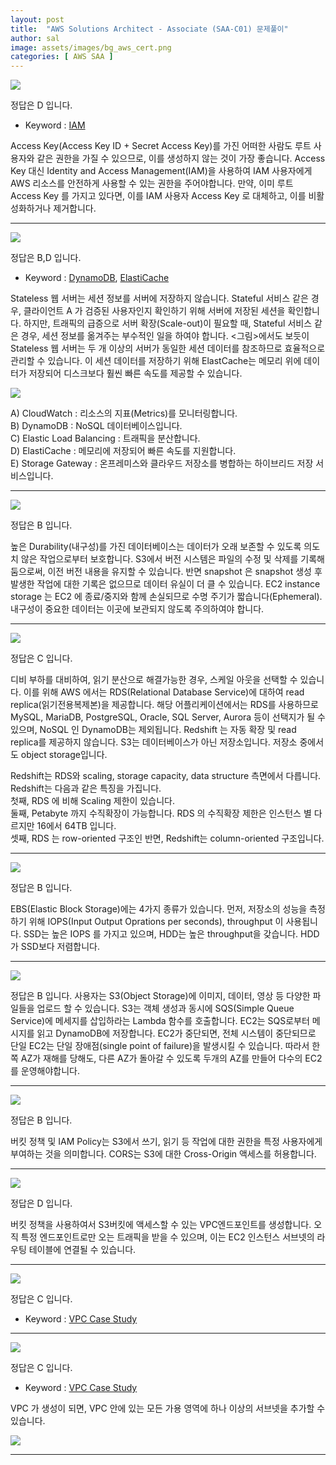 ```yaml
---
layout: post
title:  "AWS Solutions Architect - Associate (SAA-C01) 문제풀이"
author: sal
image: assets/images/bg_aws_cert.png
categories: [ AWS SAA ]
---
```

<img src="/assets/images/AWS/SAA_C01_01.png"/>

정답은 <span class="spoiler">D 입니다.</span>

- Keyword : <a href="https://docs.aws.amazon.com/IAM/latest/UserGuide/id_credentials_access-keys.html">IAM</a>

Access Key(Access Key ID + Secret Access Key)를 가진 어떠한 사람도 루트 사용자와 같은 권한을 가질 수 있으므로, 이를 생성하지 않는 것이 가장 좋습니다. Access Key 대신 Identity and Access Management(IAM)을 사용하여 IAM 사용자에게 AWS 리소스를 안전하게 사용할 수 있는 권한을 주어야합니다. 만약, 이미 루트 Access Key 를 가지고 있다면, 이를 IAM 사용자 Access Key 로 대체하고, 이를 비활성화하거나 제거합니다. 
<hr>
<img src="/assets/images/AWS/SAA_C01_02.png"/>

정답은 <span class="spoiler">B,D 입니다.</span>

- Keyword : <a href="https://amzn.to/3vz2Y2x">DynamoDB</a>, <a href="https://amzn.to/3bRP4Rh">ElastiCache</a>

Stateless 웹 서버는 세션 정보를 서버에 저장하지 않습니다. Stateful 서비스 같은 경우, 클라이언트 A 가 검증된 사용자인지 확인하기 위해 서버에 저장된 세션을 확인합니다. 하지만, 트래픽의 급증으로 서버 확장(Scale-out)이 필요할 때, Stateful 서비스 같은 경우, 세션 정보를 옮겨주는 부수적인 일을 하여야 합니다. <그림>에서도 보듯이 Stateless 웹 서버는 두 개 이상의 서버가 동일한 세션 데이터를 참조하므로 효율적으로 관리할 수 있습니다. 이 세션 데이터를 저장하기 위해 ElastCache는 메모리 위에 데이터가 저장되어 디스크보다 훨씬 빠른 속도를 제공할 수 있습니다.

<img src="/assets/images/AWS/SAA_C01_02_01.png"/>

A) CloudWatch : 리소스의 지표(Metrics)를 모니터링합니다. <br/>
B) DynamoDB : NoSQL 데이터베이스입니다. <br/>
C) Elastic Load Balancing : 트래픽을 분산합니다. <br/>
D) ElastiCache : 메모리에 저장되어 빠른 속도를 지원합니다. <br/>
E) Storage Gateway : 온프레미스와 클라우드 저장소를 병합하는 하이브리드 저장 서비스입니다. <br/>
<hr>
<img src="/assets/images/AWS/SAA_C01_03.png"/>

정답은 <span class="spoiler">B 입니다.</span>

높은 Durability(내구성)를 가진 데이터베이스는 데이터가 오래 보존할 수 있도록 의도치 않은 작업으로부터 보호합니다. S3에서 버전 시스템은 파일의 수정 및 삭제를 기록해둠으로써, 이전 버전 내용을 유지할 수 있습니다. 반면 snapshot 은 snapshot 생성 후 발생한 작업에 대한 기록은 없으므로 데이터 유실이 더 클 수 있습니다. EC2 instance storage 는 EC2 에 종료/중지와 함께 손실되므로 수명 주기가 짧습니다(Ephemeral). 내구성이 중요한 데이터는 이곳에 보관되지 않도록 주의하여야 합니다. 
<hr>
<img src="/assets/images/AWS/SAA_C01_04.png"/>

정답은 <span class="spoiler">C 입니다.</span>

디비 부하를 대비하여, 읽기 분산으로 해결가능한 경우, 스케일 아웃을 선택할 수 있습니다. 이를 위해 AWS 에서는 RDS(Relational Database Service)에 대하여 read replica(읽기전용복제본)을 제공합니다. 해당 어플리케이션에서는 RDS를 사용하므로 MySQL, MariaDB, PostgreSQL, Oracle, SQL Server, Aurora 등이 선택지가 될 수 있으며, NoSQL 인 DynamoDB는 제외됩니다. Redshift 는 자동 확장 및 read replica를 제공하지 않습니다. S3는 데이터베이스가 아닌 저장소입니다. 저장소 중에서도 object storage입니다. 

Redshift는 RDS와 scaling, storage capacity, data structure 측면에서 다릅니다. Redshift는 다음과 같은 특징을 가집니다. <br/>
첫째, RDS 에 비해 Scaling 제한이 있습니다. <br/>
둘째, Petabyte 까지 수직확장이 가능합니다. RDS 의 수직확장 제한은 인스턴스 별 다르지만 16에서 64TB 입니다. <br/>
셋째, RDS 는 row-oriented 구조인 반면, Redshift는 column-oriented 구조입니다. <br/>

<hr>
<img src="/assets/images/AWS/SAA_C01_05.png"/>

정답은 <span class="spoiler">B 입니다.</span>

EBS(Elastic Block Storage)에는 4가지 종류가 있습니다. 먼저, 저장소의 성능을 측정하기 위해 IOPS(Input Output Oprations per seconds), throughput 이 사용됩니다. SSD는 높은 IOPS 를 가지고 있으며, HDD는 높은 throughput을 갖습니다. HDD가 SSD보다 저렴합니다.

<hr>
<img src="/assets/images/AWS/SAA_C01_06.png"/>


정답은 <span class="spoiler">B 입니다.</span>
사용자는 S3(Object Storage)에 이미지, 데이터, 영상 등 다양한 파일들을 업로드 할 수 있습니다. S3는 객체 생성과 동시에 SQS(Simple Queue Service)에 메세지를 삽입하라는 Lambda 함수를 호출합니다. EC2는 SQS로부터 메시지를 읽고 DynamoDB에 저장합니다. EC2가 중단되면, 전체 시스템이 중단되므로 단일 EC2는 단일 장애점(single point of failure)을 발생시킬 수 있습니다. 따라서 한 쪽 AZ가 재해를 당해도, 다른 AZ가 돌아갈 수 있도록 두개의 AZ를 만들어 다수의 EC2를 운영해야합니다.

<hr>
<img src="/assets/images/AWS/SAA_C01_07.png"/>

정답은 <span class="spoiler">B 입니다.</span>

버킷 정책 및 IAM Policy는 S3에서 쓰기, 읽기 등 작업에 대한 권한을 특정 사용자에게 부여하는 것을 의미합니다. CORS는 S3에 대한 Cross-Origin 액세스를 허용합니다.

<hr>
<img src="/assets/images/AWS/SAA_C01_08.png"/>

정답은 <span class="spoiler">D 입니다.</span>

버킷 정책을 사용하여서 S3버킷에 액세스할 수 있는 VPC엔드포인트를 생성합니다. 오직 특정 엔드포인트로만 오는 트래픽을 받을 수 있으며, 이는 EC2 인스턴스 서브넷의 라우팅 테이블에 연결될 수 있습니다.

<hr>
<img src="/assets/images/AWS/SAA_C01_09.png"/>

정답은 <span class="spoiler">C 입니다.</span>

- Keyword : <a href="https://docs.aws.amazon.com/ko_kr/vpc/latest/userguide/VPC_Scenario2.html">VPC Case Study</a>

<hr>
<img src="/assets/images/AWS/SAA_C01_10.png"/>

정답은 <span class="spoiler">C 입니다.</span>

- Keyword : <a href="https://docs.aws.amazon.com/ko_kr/vpc/latest/userguide/VPC_Scenario2.html">VPC Case Study</a>

VPC 가 생성이 되면, VPC 안에 있는 모든 가용 영역에 하나 이상의 서브넷을 추가할 수 있습니다. 

<img src="/assets/images/AWS/SAA_C01_10_01.png"/>
<hr>
